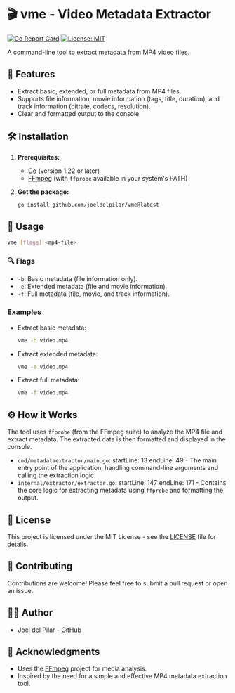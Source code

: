 # 🎬 vme - Video Metadata Extractor

[![Go Report Card](https://goreportcard.com/badge/github.com/joeldelpilar/vme)](https://goreportcard.com/report/github.com/joeldelpilar/vme)
[![License: MIT](https://img.shields.io/badge/License-MIT-yellow.svg)](https://opensource.org/licenses/MIT)

A command-line tool to extract metadata from MP4 video files.

## 🌟 Features

*   Extract basic, extended, or full metadata from MP4 files.
*   Supports file information, movie information (tags, title, duration), and track information (bitrate, codecs, resolution).
*   Clear and formatted output to the console.

## 🛠️ Installation

1.  **Prerequisites:**
    *   [Go](https://go.dev/dl/) (version 1.22 or later)
    *   [FFmpeg](https://ffmpeg.org/download.html) (with `ffprobe` available in your system's PATH)

2.  **Get the package:**

    ```bash
    go install github.com/joeldelpilar/vme@latest
    ```

## 🚀 Usage

```bash
vme [flags] <mp4-file>
```

### 🔍 Flags

*   `-b`: Basic metadata (file information only).
*   `-e`: Extended metadata (file and movie information).
*   `-f`: Full metadata (file, movie, and track information).

### Examples

*   Extract basic metadata:

    ```bash
    vme -b video.mp4
    ```

*   Extract extended metadata:

    ```bash
    vme -e video.mp4
    ```

*   Extract full metadata:

    ```bash
    vme -f video.mp4
    ```

## ⚙️ How it Works

The tool uses `ffprobe` (from the FFmpeg suite) to analyze the MP4 file and extract metadata. The extracted data is then formatted and displayed in the console.

*   `cmd/metadataextractor/main.go`: startLine: 13 endLine: 49 -  The main entry point of the application, handling command-line arguments and calling the extraction logic.
*   `internal/extractor/extractor.go`: startLine: 147 endLine: 171 - Contains the core logic for extracting metadata using `ffprobe` and formatting the output.

## 📝 License

This project is licensed under the MIT License - see the [LICENSE](LICENSE) file for details.

## 🤝 Contributing

Contributions are welcome! Please feel free to submit a pull request or open an issue.

## 👨‍💻 Author

*   Joel del Pilar - [GitHub](https://github.com/joeldelpilar)

## 🙏 Acknowledgments

*   Uses the [FFmpeg](https://ffmpeg.org/) project for media analysis.
*   Inspired by the need for a simple and effective MP4 metadata extraction tool.
